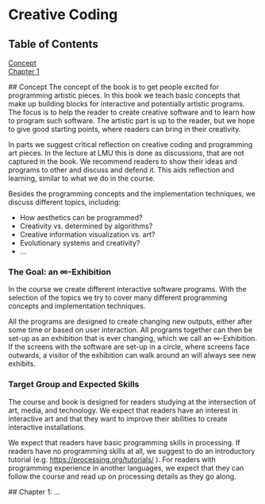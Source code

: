 # Creative Coding

## Table of Contents
[Concept](#concept)  
[Chapter 1](#chapter_1)  

<a name="concept"/>
## Concept
The concept of the book is to get people excited for programming artistic pieces. In this book we teach basic concepts that make up building blocks for interactive and potentially artistic programs. The focus is to help the reader to create creative software and to learn how to program such software. The artistic part is up to the reader, but we hope to give good starting points, where readers can bring in their creativity.

In parts we suggest critical reflection on creative coding and programming art pieces. In the lecture at LMU this is done as discussions, that are not captured in the book. We recommend readers to show their ideas and programs to other and discuss and defend it. This aids reflection and learning, similar to what we do in the course.

Besides the programming concepts and the implementation techniques, we discuss different topics, including: 
* How aesthetics can be programmed?
* Creativity vs. determined by algorithms?
* Creative information visualization vs. art? 
* Evolutionary systems and creativity?
* ...

### The Goal: an ∞-Exhibition
In the course we create different interactive software programs. With the selection of the topics we try to cover many different programming concepts and implementation techniques. 

All the programs are designed to create changing new outputs, either after some time or based on user interaction. All programs together can then be set-up as an exhibition that is ever changing, which we call an $\infty$-Exhibition. If the screens with the software are set-up in a circle, where screens face outwards, a visitor of the exhibition can walk around an will always see new exhibits.

### Target Group and Expected Skills
The course and book is designed for readers studying at the intersection of art, media, and technology. We expect that readers have an interest in interactive art and that they want to improve their abilities to create interactive installations. 

We expect that readers have basic programming skills in processing. If readers have no programming skills at all, we suggest to do an introductory tutorial (e.g. https://processing.org/tutorials/ ). For readers with programming experience in another languages, we expect that they can follow the course and read up on processing details as they go along.

<a name="chapter_1"/>
## Chapter 1: ...
